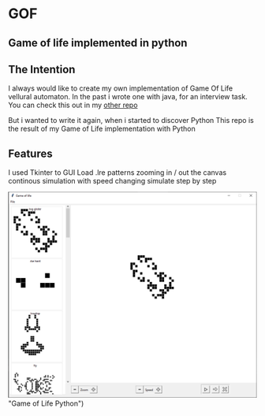 # GOF
Game of life implemented in python
----
## The Intention
I always would like to create my own implementation of Game Of Life vellural automaton.
In the past i wrote one with java, for an interview task. You can check this out in my [other repo](https://github.com/tmsBodnar/GameOfLife)

But i wanted to write it again, when i started to discover Python
This repo is the result of my Game of Life implementation with Python

## Features
I used Tkinter to GUI
Load .lre patterns
zooming in / out the canvas
continous simulation with speed changing 
simulate step by step

![Game of Life Python](https://raw.githubusercontent.com/tmsBodnar/GOF/master/gof1.PNG) "Game of Life Python")





